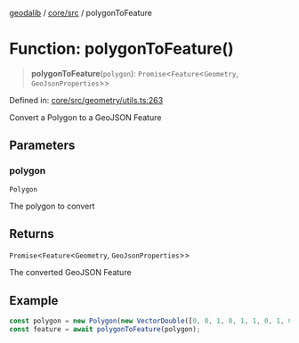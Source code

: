 [geodalib](../../../modules.md) / [core/src](../index.md) / polygonToFeature

# Function: polygonToFeature()

> **polygonToFeature**(`polygon`): `Promise`\<`Feature`\<`Geometry`, `GeoJsonProperties`\>\>

Defined in: [core/src/geometry/utils.ts:263](https://github.com/GeoDaCenter/geoda-lib/blob/dd0b55e88e7fa62fd12212664ac5233e391d8b71/js/packages/core/src/geometry/utils.ts#L263)

Convert a Polygon to a GeoJSON Feature

## Parameters

### polygon

`Polygon`

The polygon to convert

## Returns

`Promise`\<`Feature`\<`Geometry`, `GeoJsonProperties`\>\>

The converted GeoJSON Feature

## Example

```ts
const polygon = new Polygon(new VectorDouble([0, 0, 1, 0, 1, 1, 0, 1, 0, 0]), new VectorUInt([0, 1, 2, 3, 4]), new VectorUInt([0, 1, 2, 3, 4]), new VectorUInt([0, 1, 2, 3, 4]), true, false);
const feature = await polygonToFeature(polygon);
```

